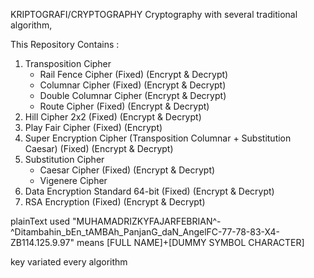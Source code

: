 KRIPTOGRAFI/CRYPTOGRAPHY
Cryptography with several traditional algorithm, 

This Repository Contains :
1. Transposition Cipher
    - Rail Fence Cipher (Fixed) (Encrypt & Decrypt)
    - Columnar Cipher (Fixed) (Encrypt & Decrypt)
    - Double Columnar Cipher (Encrypt & Decrypt)
    - Route Cipher (Fixed) (Encrypt & Decrypt)
2. Hill Cipher 2x2 (Fixed) (Encrypt & Decrypt)
3. Play Fair Cipher (Fixed) (Encrypt)
4. Super Encryption Cipher (Transposition Columnar + Substitution Caesar) (Fixed) (Encrypt & Decrypt)
5. Substitution Cipher
    - Caesar Cipher (Fixed) (Encrypt & Decrypt)
    - Vigenere Cipher
6. Data Encryption Standard 64-bit (Fixed) (Encrypt & Decrypt)
7. RSA Encryption (Fixed) (Encrypt & Decrypt)

plainText used "MUHAMADRIZKYFAJARFEBRIAN^-^Ditambahin_bEn_tAMBAh_PanjanG_daN_AngelFC-77-78-83-X4-ZB114.125.9.97"
means [FULL NAME]+[DUMMY SYMBOL CHARACTER]

key variated every algorithm
